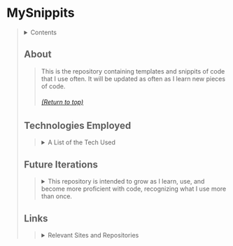 # MySnippits
> <details>
>   <summary>Contents</summary>
> 
>> | [About](https://github.com/mmmoore1313/MySnippits#about) | [Technologies Used](https://github.com/mmmoore1313/MySnippits#technologies-employed) |
>> |--|--|
>> | [Future Iterations](https://github.com/mmmoore1313/MySnippits#future-iterations) | [Links](https://github.com/mmmoore1313/MySnippits#links) |
>> 
> </details>
>
>
> ## About
>> This is the repository containing templates and snippits of code that I use often. It will be updated as often as I learn new pieces of code.
>> 
>> ###### [(Return to top)](https://github.com/mmmoore1313/MySnippits#mysnippits)
>
> ## Technologies Employed
>> <details>
>>  <summary> A List of the Tech Used </summary>
>> 
>>>| **General Development** | **[Client]() Development** | **[API]() Development** | **Deployment** |
>>> |--|--|--|--|
>>> | [Technology Name](docs) | [Technology Name](docs) | [Technology Name](docs) | [Technology Name](docs) |
>>
>> ###### [(Return to top)](https://github.com/mmmoore1313/MySnippits#mysnippits)
>> </details>
>>
>
> ## Future Iterations
>> <details>
>>  <summary>This repository is intended to grow as I learn, use, and become more proficient with code, recognizing what I use more than once.</summary>
>>
>>> <details>
>>>  <h2>Version 1, 05.08.2021</h2>
>>>
>>>> | Markdown Snippits | React Snippits |
>>>> |--|--|
>>>> | Markdown Templates | React Templates |
>>>> | Tutorial Template  |  |
>>> 
>>> </details>
>>>
>> ###### [(Return to top)](https://github.com/mmmoore1313/MySnippits#mysnippits)
>> </details>
>>
>
> ## Links
>> <details>
>>   <summary>Relevant Sites and Repositories</summary>
>>
>>> | | **Deployed Sites** | **Repositories** |
>>> |--|--|--|
>>> | Front End App: | [appUrl](appUrl) | [appRepositoryUrl](appRepositoryUrl)|
>>> | Database App | [dbUrl](dbUrl) | [dbRepositoryUrl](dbRepositoryUrl) |
>>>
>> ###### [(Return to top)](https://github.com/mmmoore1313/MySnippits#mysnippits)
>> </details>
>>
>
